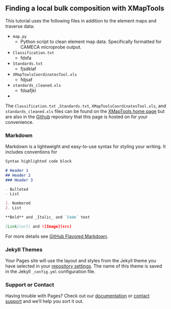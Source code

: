 ## Finding a local bulk composition with XMapTools

This tutorial uses the following files in addition to the element maps and traverse data: 

- `map.py`
	-   Python script to clean element map data. Specifically formatted for CAMECA microprobe output. 
- `Classification.txt`
	- fdsfa
- `Standards.txt`
	- fjsdklaf
-   `XMapToolsCoordinatesTool.xls`
	- fdjsaf
- `standards_cleaned.xls`
	- fdsafjkl
- 


The `Classification.txt	`,`Standards.txt`, `XMapToolsCoordinatesTool.xls`, and `standards_cleaned.xls` files can be found on the [XMapTools home page](https://www.xmaptools.com/additional-tools-files/) but are also in the [Github](https://github.com/jannittayao/XMapTools-local-bulk-comp) repository that this page is hosted on for your convenience.



### Markdown

Markdown is a lightweight and easy-to-use syntax for styling your writing. It includes conventions for

```markdown
Syntax highlighted code block

# Header 1
## Header 2
### Header 3

- Bulleted
- List

1. Numbered
2. List

**Bold** and _Italic_ and `Code` text

[Link](url) and ![Image](src)
```

For more details see [GitHub Flavored Markdown](https://guides.github.com/features/mastering-markdown/).

### Jekyll Themes

Your Pages site will use the layout and styles from the Jekyll theme you have selected in your [repository settings](https://github.com/jannittayao/XMapTools-local-bulk-comp/settings/pages). The name of this theme is saved in the Jekyll `_config.yml` configuration file.

### Support or Contact

Having trouble with Pages? Check out our [documentation](https://docs.github.com/categories/github-pages-basics/) or [contact support](https://support.github.com/contact) and we’ll help you sort it out.
